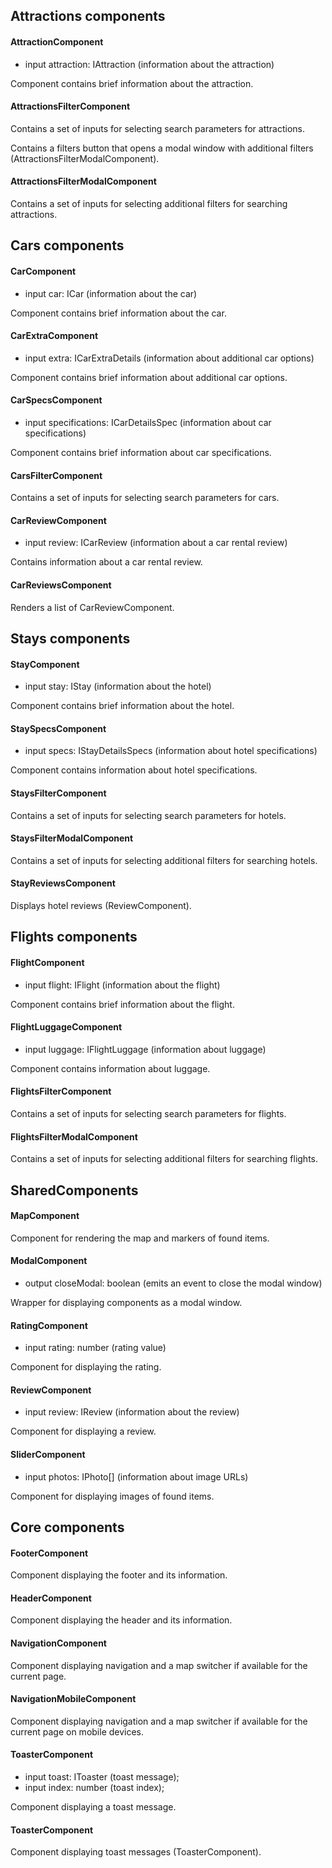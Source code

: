 ## Attractions components

#### AttractionComponent

- input attraction: IAttraction (information about the attraction)

Component contains brief information about the attraction.

#### AttractionsFilterComponent

Contains a set of inputs for selecting search parameters for attractions.

Contains a filters button that opens a modal window with additional filters (AttractionsFilterModalComponent).

#### AttractionsFilterModalComponent

Contains a set of inputs for selecting additional filters for searching attractions.

## Cars components

#### CarComponent

- input car: ICar (information about the car)

Component contains brief information about the car.

#### CarExtraComponent

- input extra: ICarExtraDetails (information about additional car options)

Component contains brief information about additional car options.

#### CarSpecsComponent

- input specifications: ICarDetailsSpec (information about car specifications)

Component contains brief information about car specifications.

#### CarsFilterComponent

Contains a set of inputs for selecting search parameters for cars.

#### CarReviewComponent

- input review: ICarReview (information about a car rental review)

Contains information about a car rental review.

#### CarReviewsComponent

Renders a list of CarReviewComponent.

## Stays components

#### StayComponent

- input stay: IStay (information about the hotel)

Component contains brief information about the hotel.

#### StaySpecsComponent

- input specs: IStayDetailsSpecs (information about hotel specifications)

Component contains information about hotel specifications.

#### StaysFilterComponent

Contains a set of inputs for selecting search parameters for hotels.

#### StaysFilterModalComponent

Contains a set of inputs for selecting additional filters for searching hotels.

#### StayReviewsComponent

Displays hotel reviews (ReviewComponent).

## Flights components

#### FlightComponent

- input flight: IFlight (information about the flight)

Component contains brief information about the flight.

#### FlightLuggageComponent

- input luggage: IFlightLuggage (information about luggage)

Component contains information about luggage.

#### FlightsFilterComponent

Contains a set of inputs for selecting search parameters for flights.

#### FlightsFilterModalComponent

Contains a set of inputs for selecting additional filters for searching flights.

## SharedComponents

#### MapComponent

Component for rendering the map and markers of found items.

#### ModalComponent

- output closeModal: boolean (emits an event to close the modal window)

Wrapper for displaying components as a modal window.

#### RatingComponent

- input rating: number (rating value)

Component for displaying the rating.

#### ReviewComponent

- input review: IReview (information about the review)

Component for displaying a review.

#### SliderComponent

- input photos: IPhoto[] (information about image URLs)

Component for displaying images of found items.

## Core components

#### FooterComponent

Component displaying the footer and its information.

#### HeaderComponent

Component displaying the header and its information.

#### NavigationComponent

Component displaying navigation and a map switcher if available for the current page.

#### NavigationMobileComponent

Component displaying navigation and a map switcher if available for the current page on mobile devices.

#### ToasterComponent

- input toast: IToaster (toast message);
- input index: number (toast index);

Component displaying a toast message.

#### ToasterComponent

Component displaying toast messages (ToasterComponent).
